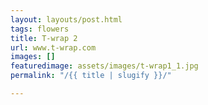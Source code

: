 ```yaml
---
layout: layouts/post.html
tags: flowers
title: T-wrap 2
url: www.t-wrap.com
images: []
featuredimage: assets/images/t-wrap1_1.jpg
permalink: "/{{ title | slugify }}/"

---
```

